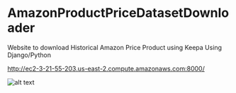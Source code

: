 # AmazonProductPriceDatasetDownloader
Website to download Historical Amazon Price Product using Keepa
Using Django/Python

http://ec2-3-21-55-203.us-east-2.compute.amazonaws.com:8000/

![alt text](https://github.com/sanglic/AmazonProductPriceDatasetDownloaderUsingKeepaAPI/blob/main/Captura.JPG?raw=true)



